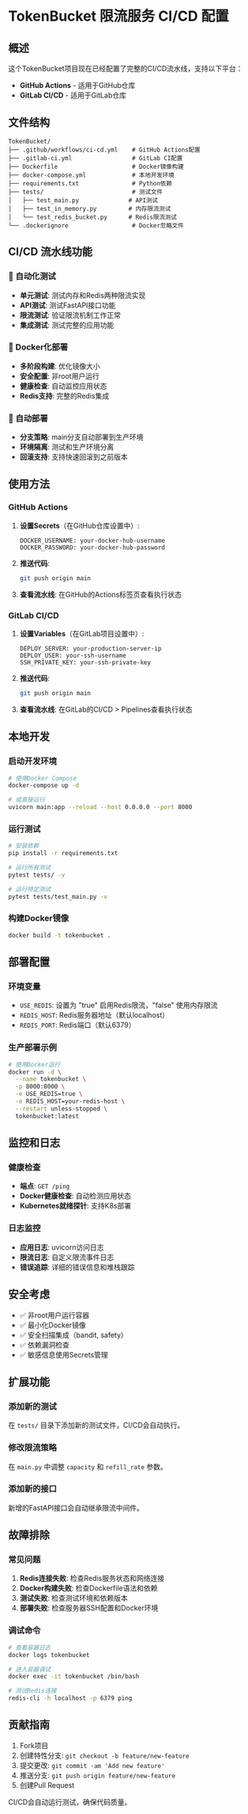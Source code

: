 # TokenBucket 限流服务 CI/CD 配置

## 概述

这个TokenBucket项目现在已经配置了完整的CI/CD流水线，支持以下平台：

- **GitHub Actions** - 适用于GitHub仓库
- **GitLab CI/CD** - 适用于GitLab仓库

## 文件结构

```
TokenBucket/
├── .github/workflows/ci-cd.yml    # GitHub Actions配置
├── .gitlab-ci.yml                 # GitLab CI配置
├── Dockerfile                     # Docker镜像构建
├── docker-compose.yml             # 本地开发环境
├── requirements.txt               # Python依赖
├── tests/                         # 测试文件
│   ├── test_main.py              # API测试
│   ├── test_in_memory.py         # 内存限流测试
│   └── test_redis_bucket.py      # Redis限流测试
└── .dockerignore                  # Docker忽略文件
```

## CI/CD 流水线功能

### 🔄 自动化测试
- **单元测试**: 测试内存和Redis两种限流实现
- **API测试**: 测试FastAPI接口功能
- **限流测试**: 验证限流机制工作正常
- **集成测试**: 测试完整的应用功能

### 🐳 Docker化部署
- **多阶段构建**: 优化镜像大小
- **安全配置**: 非root用户运行
- **健康检查**: 自动监控应用状态
- **Redis支持**: 完整的Redis集成

### 🚀 自动部署
- **分支策略**: main分支自动部署到生产环境
- **环境隔离**: 测试和生产环境分离
- **回滚支持**: 支持快速回滚到之前版本

## 使用方法

### GitHub Actions

1. **设置Secrets**（在GitHub仓库设置中）:
   ```
   DOCKER_USERNAME: your-docker-hub-username
   DOCKER_PASSWORD: your-docker-hub-password
   ```

2. **推送代码**:
   ```bash
   git push origin main
   ```

3. **查看流水线**: 在GitHub的Actions标签页查看执行状态

### GitLab CI/CD

1. **设置Variables**（在GitLab项目设置中）:
   ```
   DEPLOY_SERVER: your-production-server-ip
   DEPLOY_USER: your-ssh-username
   SSH_PRIVATE_KEY: your-ssh-private-key
   ```

2. **推送代码**:
   ```bash
   git push origin main
   ```

3. **查看流水线**: 在GitLab的CI/CD > Pipelines查看执行状态

## 本地开发

### 启动开发环境
```bash
# 使用Docker Compose
docker-compose up -d

# 或直接运行
uvicorn main:app --reload --host 0.0.0.0 --port 8000
```

### 运行测试
```bash
# 安装依赖
pip install -r requirements.txt

# 运行所有测试
pytest tests/ -v

# 运行特定测试
pytest tests/test_main.py -v
```

### 构建Docker镜像
```bash
docker build -t tokenbucket .
```

## 部署配置

### 环境变量
- `USE_REDIS`: 设置为 "true" 启用Redis限流，"false" 使用内存限流
- `REDIS_HOST`: Redis服务器地址（默认localhost）
- `REDIS_PORT`: Redis端口（默认6379）

### 生产部署示例
```bash
# 使用Docker运行
docker run -d \
  --name tokenbucket \
  -p 8000:8000 \
  -e USE_REDIS=true \
  -e REDIS_HOST=your-redis-host \
  --restart unless-stopped \
  tokenbucket:latest
```

## 监控和日志

### 健康检查
- **端点**: `GET /ping`
- **Docker健康检查**: 自动检测应用状态
- **Kubernetes就绪探针**: 支持K8s部署

### 日志监控
- **应用日志**: uvicorn访问日志
- **限流日志**: 自定义限流事件日志
- **错误追踪**: 详细的错误信息和堆栈跟踪

## 安全考虑

- ✅ 非root用户运行容器
- ✅ 最小化Docker镜像
- ✅ 安全扫描集成（bandit, safety）
- ✅ 依赖漏洞检查
- ✅ 敏感信息使用Secrets管理

## 扩展功能

### 添加新的测试
在 `tests/` 目录下添加新的测试文件，CI/CD会自动执行。

### 修改限流策略
在 `main.py` 中调整 `capacity` 和 `refill_rate` 参数。

### 添加新的接口
新增的FastAPI接口会自动继承限流中间件。

## 故障排除

### 常见问题
1. **Redis连接失败**: 检查Redis服务状态和网络连接
2. **Docker构建失败**: 检查Dockerfile语法和依赖
3. **测试失败**: 检查测试环境和依赖版本
4. **部署失败**: 检查服务器SSH配置和Docker环境

### 调试命令
```bash
# 查看容器日志
docker logs tokenbucket

# 进入容器调试
docker exec -it tokenbucket /bin/bash

# 测试Redis连接
redis-cli -h localhost -p 6379 ping
```

## 贡献指南

1. Fork项目
2. 创建特性分支: `git checkout -b feature/new-feature`
3. 提交更改: `git commit -am 'Add new feature'`
4. 推送分支: `git push origin feature/new-feature`
5. 创建Pull Request

CI/CD会自动运行测试，确保代码质量。